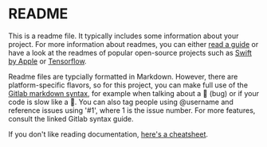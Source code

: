 # README
This is a readme file. It typically includes some information about your project. 
For more information about readmes, you can either [read a guide](https://github.com/18F/open-source-guide/blob/18f-pages/pages/making-readmes-readable.md) or have a look at the readmes of popular open-source projects such as [Swift by Apple](https://github.com/apple/swift) or [Tensorflow](https://github.com/tensorflow/tensorflow).

Readme files are typcially formatted in Markdown. However, there are platform-specific flavors, so for this project, you can make full use of the [Gitlab markdown syntax](https://docs.gitlab.com/ee/user/markdown.html), for example when talking about a :bug: (bug) or if your code is slow like a :snail:.
You can also tag people using @username and reference issues using '#1', where 1 is the issue number. For more features, consult the linked Gitlab syntax guide. 

If you don't like reading documentation, [here's a cheatsheet](https://github.com/adam-p/markdown-here/wiki/Markdown-Cheatsheet).